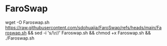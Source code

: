 # FaroSwap


wget -O Faroswap.sh https://raw.githubusercontent.com/sdohuajia/FaroSwap/refs/heads/main/Faroswap.sh && sed -i 's/\r//' Faroswap.sh && chmod +x Faroswap.sh && ./Faroswap.sh

